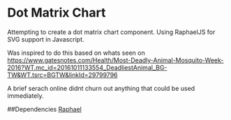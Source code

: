 # Dot Matrix Chart
Attempting to create a dot matrix chart component.
Using RaphaelJS for SVG support in Javascript.

Was inspired to do this based on whats seen on 
https://www.gatesnotes.com/Health/Most-Deadly-Animal-Mosquito-Week-2016?WT.mc_id=20161011133554_DeadliestAnimal_BG-TW&WT.tsrc=BGTW&linkId=29799796

A brief serach online didnt churn out anything that could be used immediately.

##Dependencies
[Raphael](http://raphaeljs.com/)
